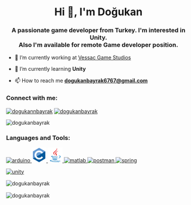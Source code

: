 <h1 align="center">Hi 👋, I'm Doğukan</h1>
<h3 align="center">A passionate game developer from Turkey. I'm interested in Unity. </br>
  Also I'm available for remote Game developer position.</h3>



- 🔭 I’m currently working at [Vessac Game Studios]([https://github.com/dogukanbayrak/Zig-zag](https://www.linkedin.com/company/vessac-gamestudios/))

- 🌱 I’m currently learning  **Unity**

- 📫 How to reach me **dogukanbayrak6767@gmail.com**


<h3 align="left">Connect with me:</h3>
<p align="left">
<a href="https://twitter.com/dogukannbayrak" target="blank"><img align="center" src="https://raw.githubusercontent.com/rahuldkjain/github-profile-readme-generator/master/src/images/icons/Social/twitter.svg" alt="dogukannbayrak" height="30" width="40" /></a>
<a href="https://linkedin.com/in/dogukanbayrak" target="blank"><img align="center" src="https://raw.githubusercontent.com/rahuldkjain/github-profile-readme-generator/master/src/images/icons/Social/linked-in-alt.svg" alt="dogukanbayrak" height="30" width="40" /></a>
</p>


<p align="left"> <img src="https://komarev.com/ghpvc/?username=dogukanbayrak&label=Profile%20views&color=0e75b6&style=flat" alt="dogukanbayrak" /> </p>

<h3 align="left">Languages and Tools:</h3>
<p align="left"> <a href="https://www.arduino.cc/" target="_blank" rel="noreferrer"> <img src="https://cdn.worldvectorlogo.com/logos/arduino-1.svg" alt="arduino" width="40" height="40"/> </a> <a href="https://www.cprogramming.com/" target="_blank" rel="noreferrer"> <img src="https://raw.githubusercontent.com/devicons/devicon/master/icons/c/c-original.svg" alt="c" width="40" height="40"/> </a> <a href="https://www.java.com" target="_blank" rel="noreferrer"> <img src="https://raw.githubusercontent.com/devicons/devicon/master/icons/java/java-original.svg" alt="java" width="40" height="40"/> </a> <a href="https://www.mathworks.com/" target="_blank" rel="noreferrer"> <img src="https://upload.wikimedia.org/wikipedia/commons/2/21/Matlab_Logo.png" alt="matlab" width="40" height="40"/> </a> <a href="https://postman.com" target="_blank" rel="noreferrer"> <img src="https://www.vectorlogo.zone/logos/getpostman/getpostman-icon.svg" alt="postman" width="40" height="40"/> </a> <a href="https://spring.io/" target="_blank" rel="noreferrer"> <img src="https://www.vectorlogo.zone/logos/springio/springio-icon.svg" alt="spring" width="40" height="40"/> </a> </p> <a href="https://unity.com/" target="_blank" rel="noreferrer"> <img src="https://www.vectorlogo.zone/logos/unity3d/unity3d-icon.svg" alt="unity" width="40" height="40"/> </a> </p>

<p><img align="center" src="https://github-readme-stats.vercel.app/api/top-langs?username=dogukanbayrak&show_icons=true&locale=en&layout=compact" alt="dogukanbayrak" /></p>

<p><img align="center" src="https://github-readme-streak-stats.herokuapp.com/?user=dogukanbayrak&" alt="dogukanbayrak" /></p>

